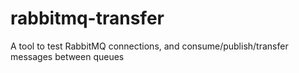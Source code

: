 # rabbitmq-transfer
A tool to test RabbitMQ connections, and consume/publish/transfer messages between queues
